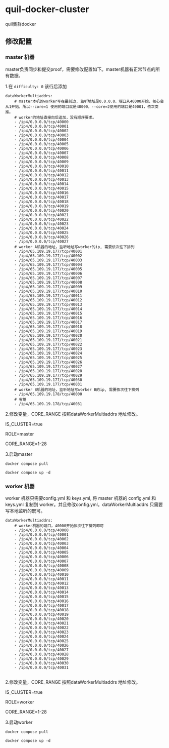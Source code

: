 # quil-docker-cluster
quil集群docker

## 修改配置

### master 机器

master负责同步和提交proof，需要修改配置如下。master机器有正常节点的所有数据。

1.在 `difficulty: 0` 该行后添加

```
dataWorkerMultiaddrs: 
    # master本机的worker写在最前边, 监听地址是0.0.0.0，端口从40000开始，核心会从1开始，所以--core=1 使用的端口就是40000，--core=2使用的端口是40001，依次类推。
    # worker的地址直接向后追加，没有顺序要求。
    - /ip4/0.0.0.0/tcp/40000
    - /ip4/0.0.0.0/tcp/40001
    - /ip4/0.0.0.0/tcp/40002
    - /ip4/0.0.0.0/tcp/40003
    - /ip4/0.0.0.0/tcp/40004
    - /ip4/0.0.0.0/tcp/40005
    - /ip4/0.0.0.0/tcp/40006
    - /ip4/0.0.0.0/tcp/40007
    - /ip4/0.0.0.0/tcp/40008
    - /ip4/0.0.0.0/tcp/40009
    - /ip4/0.0.0.0/tcp/40010
    - /ip4/0.0.0.0/tcp/40011
    - /ip4/0.0.0.0/tcp/40012
    - /ip4/0.0.0.0/tcp/40013
    - /ip4/0.0.0.0/tcp/40014
    - /ip4/0.0.0.0/tcp/40015
    - /ip4/0.0.0.0/tcp/40016
    - /ip4/0.0.0.0/tcp/40017
    - /ip4/0.0.0.0/tcp/40018
    - /ip4/0.0.0.0/tcp/40019
    - /ip4/0.0.0.0/tcp/40020
    - /ip4/0.0.0.0/tcp/40021
    - /ip4/0.0.0.0/tcp/40022
    - /ip4/0.0.0.0/tcp/40023
    - /ip4/0.0.0.0/tcp/40024
    - /ip4/0.0.0.0/tcp/40025
    - /ip4/0.0.0.0/tcp/40026
    - /ip4/0.0.0.0/tcp/40027
    # worker A机器的地址，监听地址写worker的ip, 需要依次往下排列
    - /ip4/65.109.19.177/tcp/40001
    - /ip4/65.109.19.177/tcp/40002
    - /ip4/65.109.19.177/tcp/40003
    - /ip4/65.109.19.177/tcp/40004
    - /ip4/65.109.19.177/tcp/40005
    - /ip4/65.109.19.177/tcp/40006
    - /ip4/65.109.19.177/tcp/40007
    - /ip4/65.109.19.177/tcp/40008
    - /ip4/65.109.19.177/tcp/40009
    - /ip4/65.109.19.177/tcp/40010
    - /ip4/65.109.19.177/tcp/40011
    - /ip4/65.109.19.177/tcp/40012
    - /ip4/65.109.19.177/tcp/40013
    - /ip4/65.109.19.177/tcp/40014
    - /ip4/65.109.19.177/tcp/40015
    - /ip4/65.109.19.177/tcp/40016
    - /ip4/65.109.19.177/tcp/40017
    - /ip4/65.109.19.177/tcp/40018
    - /ip4/65.109.19.177/tcp/40019
    - /ip4/65.109.19.177/tcp/40020
    - /ip4/65.109.19.177/tcp/40021
    - /ip4/65.109.19.177/tcp/40022
    - /ip4/65.109.19.177/tcp/40023
    - /ip4/65.109.19.177/tcp/40024
    - /ip4/65.109.19.177/tcp/40025
    - /ip4/65.109.19.177/tcp/40026
    - /ip4/65.109.19.177/tcp/40027
    - /ip4/65.109.19.177/tcp/40028
    - /ip4/65.109.19.177/tcp/40029
    - /ip4/65.109.19.177/tcp/40030
    - /ip4/65.109.19.177/tcp/40031
    # worker B机器的地址，监听地址写worker B的ip, 需要依次往下排列
    - /ip4/65.109.19.178/tcp/40000
    # 省略
    - /ip4/65.109.19.178/tcp/40031
```

2.修改变量，CORE_RANGE 按照dataWorkerMultiaddrs 地址修改。

IS_CLUSTER=true

ROLE=master

CORE_RANGE=1-28

3.启动master

`docker compose pull`

`docker compose up -d`

### worker 机器

worker 机器只需要config.yml 和 keys.yml, 将 master 机器的 config.yml 和 keys.yml 复制到 worker。并且修改config.yml。dataWorkerMultiaddrs 只需要写本地监听的既可。

```
dataWorkerMultiaddrs:
    # worker机器的端口，40000开始依次往下排列即可
    - /ip4/0.0.0.0/tcp/40000
    - /ip4/0.0.0.0/tcp/40001
    - /ip4/0.0.0.0/tcp/40002
    - /ip4/0.0.0.0/tcp/40003
    - /ip4/0.0.0.0/tcp/40004
    - /ip4/0.0.0.0/tcp/40005
    - /ip4/0.0.0.0/tcp/40006
    - /ip4/0.0.0.0/tcp/40007
    - /ip4/0.0.0.0/tcp/40008
    - /ip4/0.0.0.0/tcp/40009
    - /ip4/0.0.0.0/tcp/40010
    - /ip4/0.0.0.0/tcp/40011
    - /ip4/0.0.0.0/tcp/40012
    - /ip4/0.0.0.0/tcp/40013
    - /ip4/0.0.0.0/tcp/40014
    - /ip4/0.0.0.0/tcp/40015
    - /ip4/0.0.0.0/tcp/40016
    - /ip4/0.0.0.0/tcp/40017
    - /ip4/0.0.0.0/tcp/40018
    - /ip4/0.0.0.0/tcp/40019
    - /ip4/0.0.0.0/tcp/40020
    - /ip4/0.0.0.0/tcp/40021
    - /ip4/0.0.0.0/tcp/40022
    - /ip4/0.0.0.0/tcp/40023
    - /ip4/0.0.0.0/tcp/40024
    - /ip4/0.0.0.0/tcp/40025
    - /ip4/0.0.0.0/tcp/40026
    - /ip4/0.0.0.0/tcp/40027
    - /ip4/0.0.0.0/tcp/40028
    - /ip4/0.0.0.0/tcp/40029
    - /ip4/0.0.0.0/tcp/40030
    - /ip4/0.0.0.0/tcp/40031
    
```

2.修改变量，CORE_RANGE 按照dataWorkerMultiaddrs 地址修改。

IS_CLUSTER=true

ROLE=worker

CORE_RANGE=1-28

3.启动worker

`docker compose pull`

`docker compose up -d`
